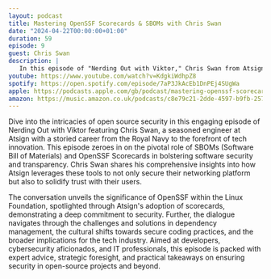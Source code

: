 ```yaml
---
layout: podcast
title: Mastering OpenSSF Scorecards & SBOMs with Chris Swan
date: "2024-04-22T00:00:00+01:00"
duration: 59
episode: 9
guest: Chris Swan
description: |
   In this episode of "Nerding Out with Viktor," Chris Swan from Atsign discusses the crucial role of Software Bill of Materials (SBOMs) and OpenSSF Scorecards in enhancing open source security, sharing insights on dependency management, secure coding practices, and Atsign's commitment to transparency and trust within the tech industry.
youtube: https://www.youtube.com/watch?v=KdgkiWdhpZ8
spotify: https://open.spotify.com/episode/7aP3JkAcEb1DnPEj4SUgWa
apple: https://podcasts.apple.com/gb/podcast/mastering-openssf-scorecards-sboms-with-chris-swan/id1722663295?i=1000653150910
amazon: https://music.amazon.co.uk/podcasts/c8e79c21-2dde-4597-b9fb-257ecbc2bf29/episodes/d8493f8e-de65-4d1c-9308-5f39e6a9032f/nerding-out-with-viktor-mastering-openssf-scorecards-sboms-with-chris-swan
---
```

Dive into the intricacies of open source security in this engaging episode of Nerding Out with Viktor featuring Chris Swan, a seasoned engineer at Atsign with a storied career from the Royal Navy to the forefront of tech innovation. This episode zeroes in on the pivotal role of SBOMs (Software Bill of Materials) and OpenSSF Scorecards in bolstering software security and transparency. Chris Swan shares his comprehensive insights into how Atsign leverages these tools to not only secure their networking platform but also to solidify trust with their users.

The conversation unveils the significance of OpenSSF within the Linux Foundation, spotlighted through Atsign's adoption of scorecards, demonstrating a deep commitment to security. Further, the dialogue navigates through the challenges and solutions in dependency management, the cultural shifts towards secure coding practices, and the broader implications for the tech industry. Aimed at developers, cybersecurity aficionados, and IT professionals, this episode is packed with expert advice, strategic foresight, and practical takeaways on ensuring security in open-source projects and beyond.
